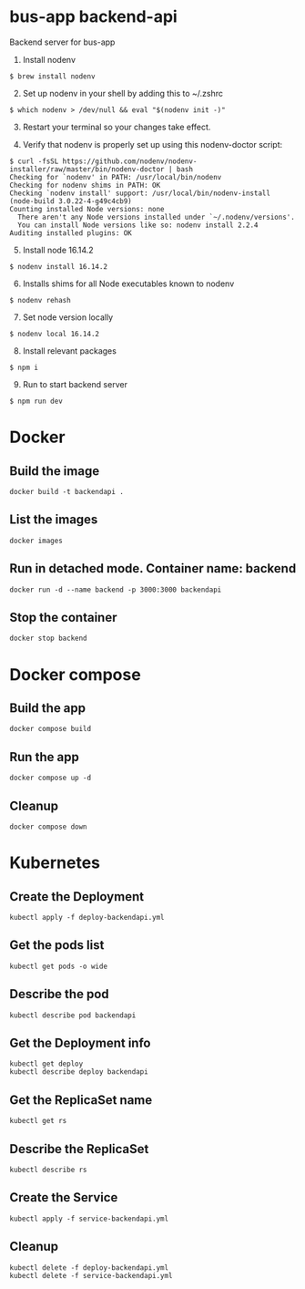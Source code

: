 # bus-app backend-api

Backend server for bus-app

1. Install nodenv

```console
$ brew install nodenv
```

2. Set up nodenv in your shell by adding this to ~/.zshrc

```console
$ which nodenv > /dev/null && eval "$(nodenv init -)"
```

3. Restart your terminal so your changes take effect.

4. Verify that nodenv is properly set up using this nodenv-doctor script:

```console
$ curl -fsSL https://github.com/nodenv/nodenv-installer/raw/master/bin/nodenv-doctor | bash
Checking for `nodenv' in PATH: /usr/local/bin/nodenv
Checking for nodenv shims in PATH: OK
Checking `nodenv install' support: /usr/local/bin/nodenv-install (node-build 3.0.22-4-g49c4cb9)
Counting installed Node versions: none
  There aren't any Node versions installed under `~/.nodenv/versions'.
  You can install Node versions like so: nodenv install 2.2.4
Auditing installed plugins: OK
```

5. Install node 16.14.2

```console
$ nodenv install 16.14.2
```

6. Installs shims for all Node executables known to nodenv

```console
$ nodenv rehash
```

7. Set node version locally

```console
$ nodenv local 16.14.2
```

8. Install relevant packages

```console
$ npm i
```

9. Run to start backend server

```console
$ npm run dev
```

# Docker

## Build the image

    docker build -t backendapi .

## List the images

    docker images

## Run in detached mode. Container name: backend

    docker run -d --name backend -p 3000:3000 backendapi

## Stop the container

    docker stop backend

# Docker compose

## Build the app

    docker compose build

## Run the app

    docker compose up -d

## Cleanup

    docker compose down

# Kubernetes

## Create the Deployment

    kubectl apply -f deploy-backendapi.yml

## Get the pods list

    kubectl get pods -o wide

## Describe the pod

    kubectl describe pod backendapi

## Get the Deployment info

    kubectl get deploy
    kubectl describe deploy backendapi

## Get the ReplicaSet name

    kubectl get rs

## Describe the ReplicaSet

    kubectl describe rs

## Create the Service

    kubectl apply -f service-backendapi.yml

## Cleanup

    kubectl delete -f deploy-backendapi.yml
    kubectl delete -f service-backendapi.yml
